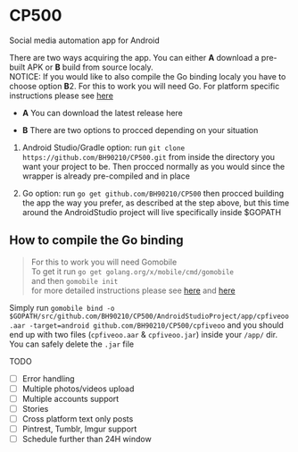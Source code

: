 # CP500
Social media automation app for Android

There are two ways acquiring the app. You can either **A** download a pre-built APK or **B** build from source localy.  
NOTICE: If you would like to also compile the Go binding localy you have to choose option **B**2. For this to work you will need  Go. For platform specific instructions please see [here](https://golang.org/doc/install) 

* **A** You can download the latest release here
  
* **B** There are two options to procced depending on your situation

1. Android Studio/Gradle option: run `git clone https://github.com/BH90210/CP500.git` from inside the directory you want your project to be. Then procced normally as you would since the wrapper is already pre-compiled and in place

2. Go option: run `go get github.com/BH90210/CP500` then procced building the app the way you prefer, as described at the step above, but this time around the AndroidStudio project will live specifically inside $GOPATH   

## How to compile the Go binding

> For this to work you will need Gomobile  
> To get it run `go get golang.org/x/mobile/cmd/gomobile`  
> and then `gomobile init`  
> for more detailed instructions please see [here](https://godoc.org/golang.org/x/mobile/cmd/gomobile) and [here](https://github.com/golang/go/wiki/Mobile)

Simply run `gomobile bind -o $GOPATH/src/github.com/BH90210/CP500/AndroidStudioProject/app/cpfiveoo.aar -target=android github.com/BH90210/CP500/cpfiveoo` and you should end up with two files (`cpfiveoo.aar` & `cpfiveoo.jar`) inside your `/app/` dir. You can safely delete the `.jar` file

TODO
- [ ] Error handling
- [ ] Multiple photos/videos upload
- [ ] Multiple accounts support
- [ ] Stories
- [ ] Cross platform text only posts 
- [ ] Pintrest, Tumblr, Imgur support
- [ ] Schedule further than 24H window
